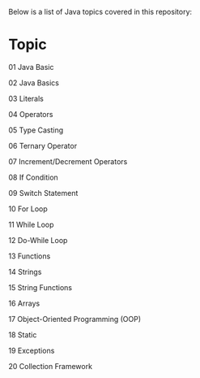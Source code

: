 Below is a list of Java topics covered in this repository:

#	  Topic

01	Java Basic

02	Java Basics

03	Literals

04	Operators

05	Type Casting

06	Ternary Operator

07	Increment/Decrement Operators

08	If Condition

09	Switch Statement

10	For Loop

11	While Loop

12	Do-While Loop

13	Functions

14	Strings

15	String Functions

16	Arrays

17	Object-Oriented Programming (OOP)

18	Static

19  Exceptions

20  Collection Framework



